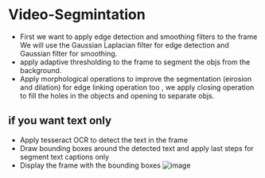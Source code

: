 # Video-Segmintation 
  - First we want to apply edge detection and smoothing filters to the frame We will use the Gaussian Laplacian filter for edge detection and Gaussian filter for smoothing.
  - apply adaptive thresholding to the frame to segment the objs from the background.
  - Apply morphological operations to improve the segmentation (eirosion and dilation) for edge linking operation too , we apply closing operation to fill the holes in the objects and opening to separate objs.
## if you want text only 
  - Apply tesseract OCR to detect the text in the frame
  - Draw bounding boxes around the detected text and apply last steps for segment text captions only 
  - Display the frame with the bounding boxes 
![image](https://github.com/Eng-Abdelrahman-Mostafa-Mohamed/Vido-Segmintation-/assets/116603423/d9fa19a1-a431-4522-9db5-c8c8cb157243)
